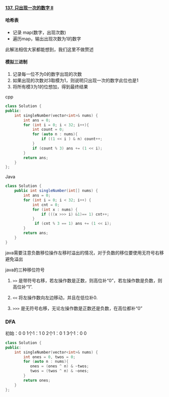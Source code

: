 #### [137. 只出现一次的数字 II](https://leetcode-cn.com/problems/single-number-ii/)



#### **哈希表**

- 记录 map(数字，出现次数)
- 遍历map，输出出现次数为1的数字

此解法相信大家都能想到，我们这里不做赘述

#### 模拟三进制

1. 记录每一位不为0的数字出现的次数
2. 如果出现的次数对3取模为1，则说明只出现一次的数字此位也是1
3. 将所有模3为1的位想加，得到最终结果



cpp

```cpp
class Solution {
public:
    int singleNumber(vector<int>& nums) {
        int ans = 0;
        for (int i = 0; i < 32; i++){
            int count = 0;
            for (auto n : nums){
                if ((1 << i ) & n) count++;
            }
            if (count % 3) ans += (1 << i);
        }
        return ans;
    }
};
```

Java

```java
class Solution {
    public int singleNumber(int[] nums) {
        int ans = 0;
        for (int i = 0; i < 32; i++) {
            int cnt = 0;
            for (int x : nums) {
                if (((x >>> i) &1)== 1) cnt++;
            }
             if (cnt % 3 == 1) ans += (1 << i);
        }
        return ans;
    }
}
```

java需要注意负数移位操作左移时溢出的情况，对于负数的移位要使用无符号右移避免溢出

java的三种移位符号

1. `>>` 是带符号右移，若左操作数是正数，则高位补“0”，若左操作数是负数，则高位补“1”.

2. `<<` 将左操作数向左边移动，并且在低位补0.

3. `>>>` 是无符号右移，无论左操作数是正数还是负数，在高位都补“0”



### DFA

初始：0 0
1个1：1 0
2个1：0 1
3个1：0 0

```cpp
class Solution {
public:
    int singleNumber(vector<int>& nums) {
        int ones = 0, twos = 0;
        for (auto n : nums){
           ones = (ones ^ n) & ~twos;
           twos = (twos ^ n) & ~ones;
        }
        return ones;
    }
};
```

